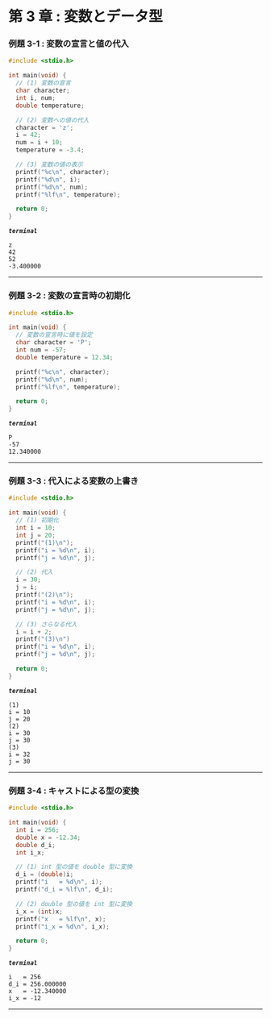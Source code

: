 # 第 3 章 : 変数とデータ型

### 例題 3-1 : 変数の宣言と値の代入

```c
#include <stdio.h>

int main(void) {
  // (1) 変数の宣言
  char character;
  int i, num;
  double temperature;

  // (2) 変数への値の代入
  character = 'z';
  i = 42;
  num = i + 10;
  temperature = -3.4;

  // (3) 変数の値の表示
  printf("%c\n", character);  
  printf("%d\n", i);
  printf("%d\n", num);
  printf("%lf\n", temperature);

  return 0;
}
```

***`terminal`***
```
z
42
52
-3.400000
```

---
### 例題 3-2 : 変数の宣言時の初期化


```c
#include <stdio.h>

int main(void) {
  // 変数の宣言時に値を設定
  char character = 'P';
  int num = -57;
  double temperature = 12.34;

  printf("%c\n", character);  
  printf("%d\n", num);
  printf("%lf\n", temperature);

  return 0;
}
```

***`terminal`***
```
P
-57
12.340000
```

---

### 例題 3-3 : 代入による変数の上書き

```c
#include <stdio.h>

int main(void) {
  // (1) 初期化
  int i = 10;
  int j = 20;
  printf("(1)\n");
  printf("i = %d\n", i);  
  printf("j = %d\n", j);

  // (2) 代入
  i = 30; 
  j = i; 
  printf("(2)\n");
  printf("i = %d\n", i);  
  printf("j = %d\n", j);

  // (3) さらなる代入
  i = i + 2;
  printf("(3)\n")
  printf("i = %d\n", i);  
  printf("j = %d\n", j);

  return 0;
}
```

***`terminal`***
```
(1)
i = 10
j = 20
(2)
i = 30
j = 30
(3)
i = 32
j = 30
```

---
### 例題 3-4 : キャストによる型の変換

```c
#include <stdio.h>

int main(void) {
  int i = 256;
  double x = -12.34;
  double d_i;
  int i_x;

  // (1) int 型の値を double 型に変換
  d_i = (double)i;
  printf("i   = %d\n", i);
  printf("d_i = %lf\n", d_i);

  // (2) double 型の値を int 型に変換
  i_x = (int)x;
  printf("x   = %lf\n", x);
  printf("i_x = %d\n", i_x);

  return 0;
}
```

***`terminal`***
```
i   = 256
d_i = 256.000000
x   = -12.340000
i_x = -12
```
---


